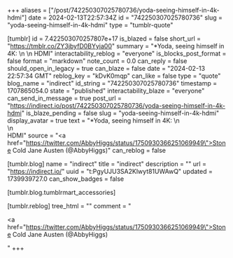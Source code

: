 +++
aliases = ["/post/742250307025780736/yoda-seeing-himself-in-4k-hdmi"]
date = 2024-02-13T22:57:34Z
id = "742250307025780736"
slug = "yoda-seeing-himself-in-4k-hdmi"
type = "tumblr-quote"

[tumblr]
id = 7.422503070257807e+17
is_blazed = false
short_url = "https://tmblr.co/ZY3jbyfD0BYyia00"
summary = "*Yoda, seeing himself in 4K: \n \n HDMI"
interactability_reblog = "everyone"
is_blocks_post_format = false
format = "markdown"
note_count = 0.0
can_reply = false
should_open_in_legacy = true
can_blaze = false
date = "2024-02-13 22:57:34 GMT"
reblog_key = "kDvK0mqp"
can_like = false
type = "quote"
blog_name = "indirect"
id_string = "742250307025780736"
timestamp = 1707865054.0
state = "published"
interactability_blaze = "everyone"
can_send_in_message = true
post_url = "https://indirect.io/post/742250307025780736/yoda-seeing-himself-in-4k-hdmi"
is_blaze_pending = false
slug = "yoda-seeing-himself-in-4k-hdmi"
display_avatar = true
text = "*Yoda, seeing himself in 4K: \n<br/>\n<br/>HDMI"
source = "<a href=\"https://twitter.com/AbbyHiggs/status/1750930366251069949\">Stone Cold Jane Austen (@AbbyHiggs)</a>"
can_reblog = false

[tumblr.blog]
name = "indirect"
title = "indirect"
description = ""
url = "https://indirect.io/"
uuid = "t:PgyUJU3SA2Klwyt81UWAwQ"
updated = 1739939727.0
can_show_badges = false

[tumblr.blog.tumblrmart_accessories]

[tumblr.reblog]
tree_html = ""
comment = "<p><a href=\"https://twitter.com/AbbyHiggs/status/1750930366251069949\">Stone Cold Jane Austen (@AbbyHiggs)</a></p>"
+++
